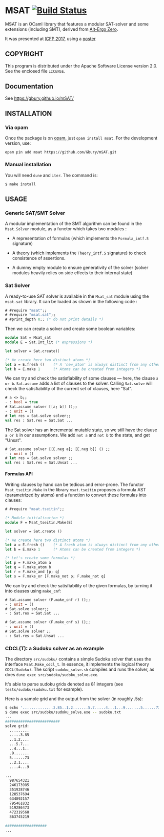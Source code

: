# MSAT  [![Build Status](https://travis-ci.org/Gbury/mSAT.svg?branch=master)](https://travis-ci.org/Gbury/mSAT)

MSAT is an OCaml library that features a modular SAT-solver and some
extensions (including SMT), derived from [Alt-Ergo Zero](http://cubicle.lri.fr/alt-ergo-zero).

It was presented at [ICFP 2017](https://icfp17.sigplan.org/event/ocaml-2017-papers-msat-an-ocaml-sat-solver),
using a [poster](https://github.com/Gbury/mSAT/blob/master/articles/icfp_2017.pdf)


## COPYRIGHT

This program is distributed under the Apache Software License version
2.0. See the enclosed file `LICENSE`.

## Documentation

See https://gbury.github.io/mSAT/

## INSTALLATION

### Via opam

Once the package is on [opam](http://opam.ocaml.org), just `opam install msat`.
For the development version, use:

```
opam pin add msat https://github.com/Gbury/mSAT.git
```

### Manual installation

You will need `dune` and `iter`. The command is:

```
$ make install
```

## USAGE

### Generic SAT/SMT Solver

A modular implementation of the SMT algorithm can be found in the `Msat.Solver` module,
as a functor which takes two modules :

  - A representation of formulas (which implements the `Formula_intf.S` signature)

  - A theory (which implements the `Theory_intf.S` signature) to check consistence of assertions.

  - A dummy empty module to ensure generativity of the solver (solver modules heavily relies on
  side effects to their internal state)

### Sat Solver

A ready-to-use SAT solver is available in the `Msat_sat` module
using the `msat.sat` library. It can be loaded
as shown in the following code :

```ocaml
# #require "msat";;
# #require "msat.sat";;
# #print_depth 0;; (* do not print details *)
```

Then we can create a solver and create some boolean variables:

```ocaml
module Sat = Msat_sat
module E = Sat.Int_lit (* expressions *)

let solver = Sat.create()

(* We create here two distinct atoms *)
let a = E.fresh ()    (* A 'new_atom' is always distinct from any other atom *)
let b = E.make 1      (* Atoms can be created from integers *)
```

We can try and check the satisfiability of some clauses — here, the clause `a or b`.
`Sat.assume` adds a list of clauses to the solver. Calling `Sat.solve`
will check the satisfiability of the current set of clauses, here "Sat".

```ocaml
# a <> b;;
- : bool = true
# Sat.assume solver [[a; b]] ();;
- : unit = ()
# let res = Sat.solve solver;;
val res : Sat.res = Sat.Sat ...
```

The Sat solver has an incremental mutable state, so we still have
the clause `a or b` in our assumptions.
We add `not a` and `not b` to the state, and get "Unsat".

```ocaml
# Sat.assume solver [[E.neg a]; [E.neg b]] () ;;
- : unit = ()
# let res = Sat.solve solver ;;
val res : Sat.res = Sat.Unsat ...
```

#### Formulas API

Writing clauses by hand can be tedious and error-prone.
The functor `Msat_tseitin.Make` in the library `msat.tseitin`
proposes a formula AST (parametrized by
atoms) and a function to convert these formulas into clauses:

```ocaml
# #require "msat.tseitin";;
```

```ocaml
(* Module initialization *)
module F = Msat_tseitin.Make(E)

let solver = Sat.create ()

(* We create here two distinct atoms *)
let a = E.fresh ()    (* A fresh atom is always distinct from any other atom *)
let b = E.make 1      (* Atoms can be created from integers *)

(* Let's create some formulas *)
let p = F.make_atom a
let q = F.make_atom b
let r = F.make_and [p; q]
let s = F.make_or [F.make_not p; F.make_not q]
```

We can try and check the satisfiability of the given formulas, by turning
it into clauses using `make_cnf`:

```ocaml
# Sat.assume solver (F.make_cnf r) ();;
- : unit = ()
# Sat.solve solver;;
- : Sat.res = Sat.Sat ...
```

```ocaml
# Sat.assume solver (F.make_cnf s) ();;
- : unit = ()
# Sat.solve solver ;;
- : Sat.res = Sat.Unsat ...
```

### CDCL(T): a Sudoku solver as an example

The directory `src/sudoku/` contains a simple Sudoku solver that
uses the interface `Msat.Make_cdcl_t`.
In essence, it implements the logical theory `CDCL(Sudoku)`.
The script `sudoku_solve.sh` compiles and runs the solver,
as does `dune exec src/sudoku/sudoku_solve.exe`.

It's able to parse sudoku grids denoted as 81 integers
(see `tests/sudoku/sudoku.txt` for example).

Here is a sample grid and the output from the solver (in roughly .5s):

```sh non-deterministic=command
$ echo '..............3.85..1.2.......5.7.....4...1...9.......5......73..2.1........4...9' > sudoku.txt
$ dune exec src/sudoku/sudoku_solve.exe -- sudoku.txt
...
#########################
solve grid:
  .........
  .....3.85
  ..1.2....
  ...5.7...
  ..4...1..
  .9.......
  5......73
  ..2.1....
  ....4...9
  
...
  987654321
  246173985
  351928746
  128537694
  634892157
  795461832
  519286473
  472319568
  863745219
  
###################
...
```
